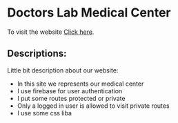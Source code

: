 # Doctors Lab Medical Center

To visit the website [Click here](https://doctors-lab-medical-center-21.web.app/).

## Descriptions:

Little bit description about our website:

 <ul>
    <li>In this site we represents our medical center</li>
    <li>I use firebase for user authentication</li>
    <li>I put some routes protected or private</li>
    <li>Only a logged in user is allowed to visit private routes</li>
    <li>I use some css liba</li>
 </ul>

